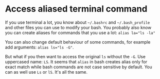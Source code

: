 # Access aliased terminal command

If you use terminal a lot, you know about `~/.bashrc` and `~/.bash_profile` and other files you can use to modify your bash. You probably also know you can create aliases for commands that you use a lot: `alias la="ls -la"`

You can also change default behaviour of some commands, for example add arguments: `alias ls="ls -G"`.

But what if you then want to access the original `ls` without the `-G`. Use uppercased name: `LS`. It seems that `alias` in bash creates alias only for exact match while bash commands are not case sensitive by default. You can as well use `Ls` or `lS`. It's all the same.
